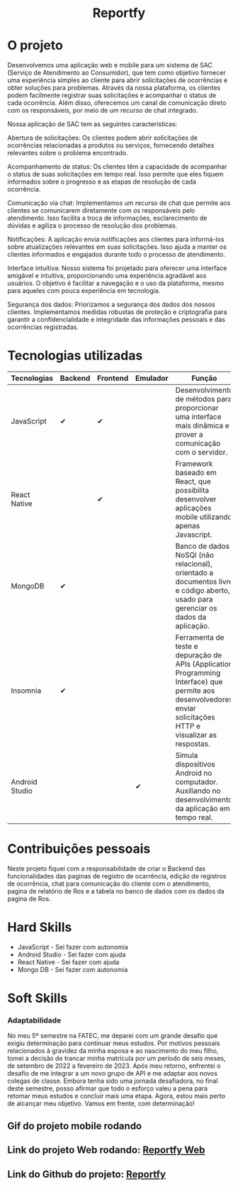<h1 align="center"> Reportfy </h1>

# O projeto 
<p>Desenvolvemos uma aplicação web e mobile para um sistema de SAC (Serviço de Atendimento ao Consumidor), que tem como objetivo fornecer uma experiência simples ao cliente para abrir solicitações de ocorrências e obter soluções para problemas. Através da nossa plataforma, os clientes podem facilmente registrar suas solicitações e acompanhar o status de cada ocorrência. Além disso, oferecemos um canal de comunicação direto com os responsáveis, por meio de um recurso de chat integrado.

Nossa aplicação de SAC tem as seguintes características:

Abertura de solicitações: Os clientes podem abrir solicitações de ocorrências relacionadas a produtos ou serviços, fornecendo detalhes relevantes sobre o problema encontrado.

Acompanhamento de status: Os clientes têm a capacidade de acompanhar o status de suas solicitações em tempo real. Isso permite que eles fiquem informados sobre o progresso e as etapas de resolução de cada ocorrência.

Comunicação via chat: Implementamos um recurso de chat que permite aos clientes se comunicarem diretamente com os responsáveis pelo atendimento. Isso facilita a troca de informações, esclarecimento de dúvidas e agiliza o processo de resolução dos problemas.

Notificações: A aplicação envia notificações aos clientes para informá-los sobre atualizações relevantes em suas solicitações. Isso ajuda a manter os clientes informados e engajados durante todo o processo de atendimento.

Interface intuitiva: Nosso sistema foi projetado para oferecer uma interface amigável e intuitiva, proporcionando uma experiência agradável aos usuários. O objetivo é facilitar a navegação e o uso da plataforma, mesmo para aqueles com pouca experiência em tecnologia.

Segurança dos dados: Priorizamos a segurança dos dados dos nossos clientes. Implementamos medidas robustas de proteção e criptografia para garantir a confidencialidade e integridade das informações pessoais e das ocorrências registradas.</p>

 # Tecnologias utilizadas
| Tecnologias  | Backend | Frontend | Emulador | Função |
| ------------- | ------------- | ------------- | -------------- | ------------- |
| JavaScript  |  ✔  |  ✔  |   |Desenvolvimento de métodos para proporcionar uma interface mais dinâmica e prover a comunicação com o servidor.|
| React Native  |  |  ✔ |   | Framework baseado em React, que possibilita desenvolver aplicações mobile utilizando apenas Javascript.|
| MongoDB  |  ✔  |  |   | Banco de dados NoSQl (não relacional), orientado a documentos livre e código aberto, usado para gerenciar os dados da aplicação.  |
| Insomnia  |  ✔  |  |   | Ferramenta de teste e depuração de APIs (Application Programming Interface) que permite aos desenvolvedores enviar solicitações HTTP e visualizar as respostas.
| Android Studio  |  |  |   ✔  | Simula dispositivos Android no computador. Auxiliando no desenvolvimento da aplicação em tempo real.

# Contribuições pessoais
Neste projeto fiquei com a responsabilidade de criar o Backend das funcionalidades das paginas de registro de ocarrência, edição de registros de ocorrência, chat para comunicação do cliente com o atendimento, pagina de relatório de Ros e a tabela no banco de dados com os dados da pagina de Ros.

# Hard Skills
* JavaScript - Sei fazer com autonomia
* Android Studio - Sei fazer com ajuda
* React Native - Sei fazer com ajuda
* Mongo DB - Sei fazer com autonomia
  
# Soft Skills
### Adaptabilidade
No meu 5º semestre na FATEC, me deparei com um grande desafio que exigiu determinação para continuar meus estudos. Por motivos pessoais relacionados à gravidez da minha esposa e ao nascimento do meu filho, tomei a decisão de trancar minha matrícula por um período de seis meses, de setembro de 2022 a fevereiro de 2023. Após meu retorno, enfrentei o desafio de me integrar a um novo grupo de API e me adaptar aos novos colegas de classe. Embora tenha sido uma jornada desafiadora, no final deste semestre, posso afirmar que todo o esforço valeu a pena para retomar meus estudos e concluir mais uma etapa. Agora, estou mais perto de alcançar meu objetivo. Vamos em frente, com determinação!

## Gif do projeto mobile rodando

## Link do projeto Web rodando: [Reportfy Web](https://reportify-frontend-web-react.vercel.app/) 

## Link do Github do projeto: [Reportfy](https://github.com/inodevs-5) 
